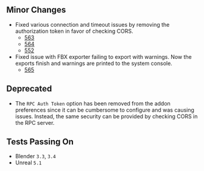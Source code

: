 ## Minor Changes
* Fixed various connection and timeout issues by removing the authorization token in favor of checking CORS.
  * [563](https://github.com/EpicGames/BlenderTools/issues/563)
  * [564](https://github.com/EpicGames/BlenderTools/issues/564)
  * [552](https://github.com/EpicGames/BlenderTools/issues/552)
* Fixed issue with FBX exporter failing to export with warnings.
Now the exports finish and warnings are printed to the system console.
  * [565](https://github.com/EpicGames/BlenderTools/issues/565)

## Deprecated
* The `RPC Auth Token` option has been removed from the addon preferences since it can be cumbersome to configure and
was causing issues. Instead, the same security can be provided by checking CORS in the RPC server.

## Tests Passing On
* Blender `3.3`, `3.4`
* Unreal `5.1`
